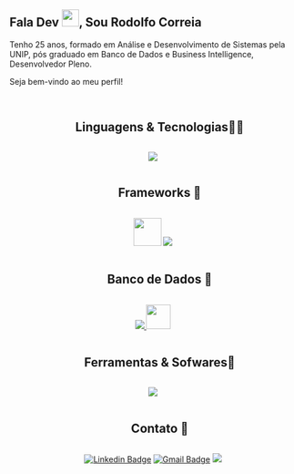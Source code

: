 

## Fala Dev <img src="https://raw.githubusercontent.com/aemmadi/aemmadi/master/wave.gif" width="30px">, Sou Rodolfo Correia
Tenho 25 anos, formado em Análise e Desenvolvimento de Sistemas pela UNIP, pós graduado em Banco de Dados e Business Intelligence, Desenvolvedor Pleno.

Seja bem-vindo ao meu perfil!

##
<div id="user-content-toc">
  <ul align="center">
    <summary><h2 style="display: inline-block">Linguagens & Tecnologias👨‍💻</h2></summary>
  </ul>
</div>
<p align="center">
  <a href="https://skillicons.dev">
<img  src="https://skillicons.dev/icons?i=typescript,html,css,sass,javascript,jquery,cs,php,python,nodejs&perline=10"/>
  </a>
</p>

<div id="user-content-toc">
  <ul align="center">
    <summary><h2 style="display: inline-block">Frameworks 🚀</h2></summary>
  </ul>
</div>
<p align="center">  <img src="https://encrypted-tbn0.gstatic.com/images?q=tbn:ANd9GcRBZDiTwmXBPXiDBrAyqYpb4tW8SWeZwrgJZQ&s" width="49" />  <a href="https://skillicons.dev">  <img src="https://skillicons.dev/icons?i=angular,react,bootstrap,nest,vue&perline=14"/> </a> </p>

<div id="user-content-toc">
  <ul align="center">
    <summary><h2 style="display: inline-block">Banco de Dados 💾</h2></summary>
  </ul>
</div>
<p align="center">   <a href="https://skillicons.dev">
 <img src="https://skillicons.dev/icons?i=mysql,mongodb&perline=14"/> </a>
 <img src="https://user-images.githubusercontent.com/4249331/52232852-e2c4f780-28bd-11e9-835d-1e3cf3e43888.png" width="43"/> </p>

<div id="user-content-toc">
  <ul align="center">
    <summary><h2 style="display: inline-block">Ferramentas & Sofwares🧰</h2></summary>
  </ul>
</div>
<p align="center">   <a href="https://skillicons.dev">
 <img src="https://skillicons.dev/icons?i=vscode,visualstudio,androidstudio,gradle,jenkins,azure,aws,git,vercel,docker,linux,postman,nginx,gitlab,figma,redis&perline=8"/> </a> </p>

<div id="user-content-toc">
  <ul align="center">
    <summary><h2 style="display: inline-block">Contato 💬</h2></summary>
  </ul>
</div>
<div align="center">

[![Linkedin Badge](https://img.shields.io/badge/-Rodolfo_Correia-blue?style=flat-square&logo=Linkedin&logoColor=white&link=https://www.linkedin.com/in/rodolfo-correia-81331219a/)](https://www.linkedin.com/in/rodolfo-correia-81331219a/) [![Gmail Badge](https://img.shields.io/badge/-Rodolfo_Correia-c14438?style=flat-square&logo=Gmail&logoColor=white&link=mailto:rodolfo.correia02@gmail.com)](mailto:rodolfo.correia02@gmail.com) 
[![](https://img.shields.io/github/followers/rodolfinhoc?label=follow&style=social)](https://www.github.com/rodolfinhoc/)
</div>
